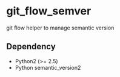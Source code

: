 git_flow_semver
===============

git flow helper to manage semantic version


Dependency
----------

 * Python2 (>= 2.5)
 * Python semantic_version2
